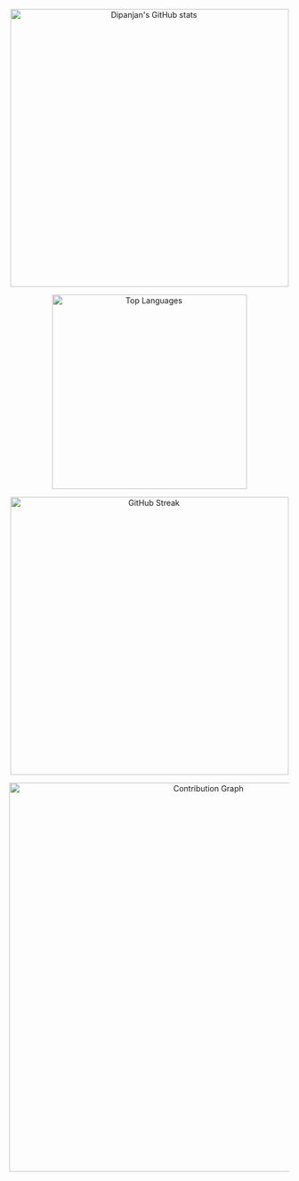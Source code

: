 <!-- Dynamic GitHub Stats Card Example for Profile README -->

<p align="center">
  <!-- Dynamic stats card using GitHub Readme Stats -->
  <img src="https://github-readme-stats.vercel.app/api?username=dipanjannC&show_icons=true&theme=transparent" alt="Dipanjan's GitHub stats" width="500" />
</p>

<p align="center">
  <!-- Dynamic top languages card -->
  <img src="https://github-readme-stats.vercel.app/api/top-langs/?username=dipanjannC&layout=compact&theme=transparent" alt="Top Languages" width="350"/>
</p>

<p align="center">
  <!-- Dynamic GitHub streak stats -->
  <img src="https://github-readme-streak-stats.herokuapp.com/?user=dipanjannC&theme=transparent" alt="GitHub Streak" width="500" />
</p>

<p align="center">
  <!-- GitHub contribution graph -->
  <img src="https://github-readme-activity-graph.cyclic.app/graph?username=dipanjannC&bg_color=23232e&color=8da3fa&line=7fe6b0&point=8da3fa&area=true&hide_border=true" alt="Contribution Graph" width="700"/>
</p>
